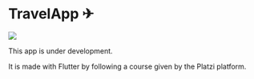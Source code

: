 #  TravelApp ✈

![](https://github.com/Unstoppable7/flutter_platzi_course/blob/main/travelApp.gif)

This app is under development.

It is made with Flutter by following a course given by the Platzi platform.
